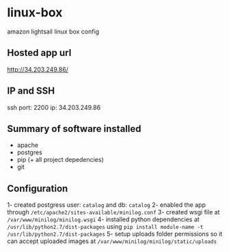 # linux-box
amazon lightsail linux box config

## Hosted app url 
http://34.203.249.86/

## IP and SSH 
ssh port: 2200
ip: 34.203.249.86

## Summary of software installed
- apache
- postgres
- pip (+ all project depedencies)
- git

## Configuration 
1- created postgress user: ```catalog``` and db: ```catalog```
2- enabled the app through ```/etc/apache2/sites-available/minilog.conf```
3- created wsgi file at ```/var/www/minilog/minilog.wsgi```
4- installed python dependencies at ```/usr/lib/python2.7/dist-packages``` using ```pip install module-name -t /usr/lib/python2.7/dist-packages```
5- setup uploads folder permissions so it can accept uploaded images at ```/var/www/minilog/minilog/static/uploads``` 



